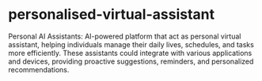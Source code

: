 # personalised-virtual-assistant

Personal AI Assistants: AI-powered platform that act as personal virtual assistant, helping individuals manage their daily lives, 
schedules, and tasks more efficiently. 
These assistants could integrate with various applications and devices, providing proactive suggestions, reminders, and personalized recommendations.
